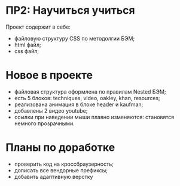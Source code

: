 # ПР2: Научиться учиться

Проект содержит в себе:

  - файловую структуру CSS по методолгии БЭМ;
  - html файл;
  - css файл;


# Новое в проекте

  - файловая структура оформлена по правилам Nested БЭМ;
  - есть 5 блоков: techniques, video, oakley, khan, resources;
  - реализована анимация в блоке header и kaufman;
  - добавлены 2 видео youtube;
  - ссылки при наведении мыши плавно изменяются: становятся немного прозрачными.

  # Планы по доработке

  - проверить код на кроссбраузерность;
  - дописать все вендорные префиксы;
  - добавить адаптивную верстку




